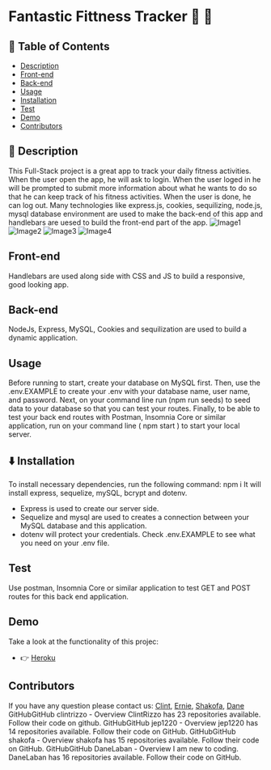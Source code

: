 # Fantastic Fittness Tracker :muscle: :running:
## :bookmark_tabs: Table of Contents
* [Description](#Description)
* [Front-end](#Front-end)
* [Back-end](#Back-end)
* [Usage](#Usage)
* [Installation](#Installation)
* [Test](#Test)
* [Demo](#Demo)
* [Contributors](#Contributors)
## :scroll: Description
This Full-Stack project is a great app to track your daily fitness activities. When the user open the app, he will ask to login. When the user loged in he will be prompted to submit more information about what he wants to do so that he can keep track of his fitness activities. When the user is done, he can log out.
Many technologies like express.js, cookies, sequilizing, node.js, mysql database environment are used to make the back-end of this app and handlebars are uesed to build the front-end part of the app.
![Image1](https://user-images.githubusercontent.com/38770396/112918860-bd596000-90ba-11eb-92de-d25b8aa007d2.jpg)
![Image2](https://user-images.githubusercontent.com/38770396/112918868-bf232380-90ba-11eb-8b4e-2d95727a0a8c.jpg)
![Image3](https://user-images.githubusercontent.com/38770396/112918874-c0ece700-90ba-11eb-8078-686c3b19c8a9.jpg)
![Image4](https://user-images.githubusercontent.com/38770396/112918878-c2b6aa80-90ba-11eb-867a-3bc8c04ecb66.jpg)
## Front-end
Handlebars are used along side with CSS and JS to build a responsive, good looking app.
## Back-end
NodeJs, Express, MySQL, Cookies and sequilization are used to build a dynamic application.
## Usage
Before running to start, create your database on MySQL first. Then, use the .env.EXAMPLE to create your .env with your database name, user name, and password. Next, on your command line run  (npm run seeds)  to seed data to your database so that you can test your routes.
Finally, to be able to test your back end routes with Postman, Insomnia Core or similar application, run on your command line ( npm start ) to start your local server.
##  :arrow_down: Installation
To install necessary dependencies, run the following command:
npm i
It will install express, sequelize, mySQL, bcrypt and dotenv.
* Express is used to create our server side.
* Sequelize and mysql are used to creates a connection between your MySQL database and this application.
* dotenv will protect your credentials. Check .env.EXAMPLE to see what you need on your .env file.
## Test
Use postman, Insomnia Core or similar application to test GET and POST routes for this back end application.
## Demo 
Take a look at the functionality of this projec:
* :point_right: [Heroku](https://fantastic-fitness-tracker.herokuapp.com/)
## Contributors
If you have any question please contact us: [Clint](https://github.com/clintrizzo), [Ernie](https://github.com/jep1220), [Shakofa](https://github.com/shakofa), [Dane](https://github.com/DaneLaban)
GitHubGitHub
clintrizzo - Overview
ClintRizzo has 23 repositories available. Follow their code on github.
GitHubGitHub
jep1220 - Overview
jep1220 has 14 repositories available. Follow their code on GitHub.
GitHubGitHub
shakofa - Overview
shakofa has 15 repositories available. Follow their code on GitHub.
GitHubGitHub
DaneLaban - Overview
I am new to coding. DaneLaban has 16 repositories available. Follow their code on GitHub.
